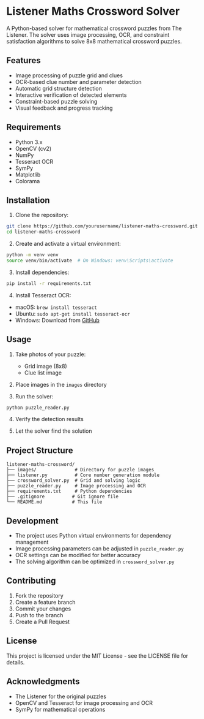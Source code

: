 # Listener Maths Crossword Solver

A Python-based solver for mathematical crossword puzzles from The Listener. The solver uses image processing, OCR, and constraint satisfaction algorithms to solve 8x8 mathematical crossword puzzles.

## Features

- Image processing of puzzle grid and clues
- OCR-based clue number and parameter detection
- Automatic grid structure detection
- Interactive verification of detected elements
- Constraint-based puzzle solving
- Visual feedback and progress tracking

## Requirements

- Python 3.x
- OpenCV (cv2)
- NumPy
- Tesseract OCR
- SymPy
- Matplotlib
- Colorama

## Installation

1. Clone the repository:
```bash
git clone https://github.com/yourusername/listener-maths-crossword.git
cd listener-maths-crossword
```

2. Create and activate a virtual environment:
```bash
python -m venv venv
source venv/bin/activate  # On Windows: venv\Scripts\activate
```

3. Install dependencies:
```bash
pip install -r requirements.txt
```

4. Install Tesseract OCR:
- macOS: `brew install tesseract`
- Ubuntu: `sudo apt-get install tesseract-ocr`
- Windows: Download from [GitHub](https://github.com/UB-Mannheim/tesseract/wiki)

## Usage

1. Take photos of your puzzle:
   - Grid image (8x8)
   - Clue list image

2. Place images in the `images` directory

3. Run the solver:
```bash
python puzzle_reader.py
```

4. Verify the detection results

5. Let the solver find the solution

## Project Structure

```
listener-maths-crossword/
├── images/              # Directory for puzzle images
├── listener.py          # Core number generation module
├── crossword_solver.py  # Grid and solving logic
├── puzzle_reader.py     # Image processing and OCR
├── requirements.txt     # Python dependencies
├── .gitignore          # Git ignore file
└── README.md           # This file
```

## Development

- The project uses Python virtual environments for dependency management
- Image processing parameters can be adjusted in `puzzle_reader.py`
- OCR settings can be modified for better accuracy
- The solving algorithm can be optimized in `crossword_solver.py`

## Contributing

1. Fork the repository
2. Create a feature branch
3. Commit your changes
4. Push to the branch
5. Create a Pull Request

## License

This project is licensed under the MIT License - see the LICENSE file for details.

## Acknowledgments

- The Listener for the original puzzles
- OpenCV and Tesseract for image processing and OCR
- SymPy for mathematical operations 